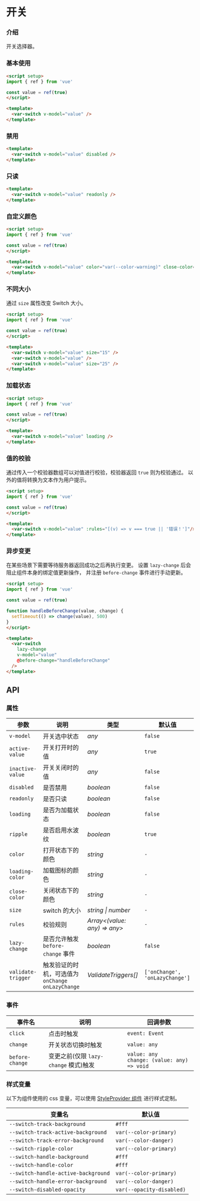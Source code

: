 # 开关

### 介绍

开关选择器。

### 基本使用

```html
<script setup>
import { ref } from 'vue'

const value = ref(true)
</script>

<template>
  <var-switch v-model="value" />
</template>
```

### 禁用

```html
<template>
  <var-switch v-model="value" disabled />
</template>
```

### 只读

```html
<template>
  <var-switch v-model="value" readonly />
</template>
```

### 自定义颜色

```html
<script setup>
import { ref } from 'vue'

const value = ref(true)
</script>

<template>
  <var-switch v-model="value" color="var(--color-warning)" close-color="var(--color-info)" />
</template>
```

### 不同大小

通过 `size` 属性改变 Switch 大小。

```html
<script setup>
import { ref } from 'vue'

const value = ref(true)
</script>

<template>
  <var-switch v-model="value" size="15" />
  <var-switch v-model="value" />
  <var-switch v-model="value" size="25" />
</template>
```

### 加载状态

```html
<script setup>
import { ref } from 'vue'

const value = ref(true)
</script>

<template>
  <var-switch v-model="value" loading />
</template>
```

### 值的校验

通过传入一个校验器数组可以对值进行校验，校验器返回 `true` 则为校验通过。
以外的值将转换为文本作为用户提示。

```html
<script setup>
import { ref } from 'vue'

const value = ref(true)
</script>

<template>
  <var-switch v-model="value" :rules="[(v) => v === true || '错误！']"/>
</template>
```

### 异步变更

在某些场景下需要等待服务器返回成功之后再执行变更。
设置 `lazy-change` 后会阻止组件本身的绑定值更新操作，
并注册 `before-change` 事件进行手动更新。

```html
<script setup>
import { ref } from 'vue'

const value = ref(true)

function handleBeforeChange(value, change) {
  setTimeout(() => change(value), 500)
}
</script>

<template>
  <var-switch 
    lazy-change
    v-model="value"
    @before-change="handleBeforeChange"
  />
</template>
```

## API

### 属性

| 参数               | 说明 | 类型 | 默认值 |
|------------------| -------------- | -------- | ---------- |
| `v-model`        | 开关选中状态	| _any_ | `false` |
| `active-value`   | 开关打开时的值	| _any_ | `true` |
| `inactive-value` | 开关关闭时的值	| _any_ | `false` |
| `disabled`       | 是否禁用| _boolean_ | `false` |
| `readonly`       | 是否只读 | _boolean_ | `false` |
| `loading`        | 是否为加载状态 | _boolean_ | `false` |
| `ripple`         | 是否启用水波纹 | _boolean_ | `true` |
| `color`          | 打开状态下的颜色 | _string_ | `-` |
| `loading-color`  | 加载图标的颜色 | _string_ | `-` |
| `close-color`    | 关闭状态下的颜色 | _string_ | `-` |
| `size`           | switch 的大小 | _string \| number_ | `-` |
| `rules`          | 校验规则 | _Array<(value: any) => any>_  | `-` |
| `lazy-change`    | 是否允许触发 `before-change` 事件 | _boolean_  | `false` |
| `validate-trigger` | 触发验证的时机，可选值为 `onChange` `onLazyChange` | _ValidateTriggers[]_ | `['onChange', 'onLazyChange']` |

### 事件

| 事件名 | 说明 | 回调参数 |
| ----- | -------------- | -------- |
| `click` | 点击时触发 | `event: Event` |
| `change` | 开关状态切换时触发 | `value: any` |
| `before-change` | 变更之前(仅限 `lazy-change` 模式)触发 | `value: any` <br> `change: (value: any) => void` |

### 样式变量

以下为组件使用的 css 变量，可以使用 [StyleProvider 组件](#/zh-CN/style-provider) 进行样式定制。

| 变量名 | 默认值 |
| --- | --- |
| `--switch-track-background` | `#fff` |
| `--switch-track-active-background` | `var(--color-primary)` |
| `--switch-track-error-background` | `var(--color-danger)` |
| `--switch-ripple-color` | `var(--color-primary)` |
| `--switch-handle-background` | `#fff` |
| `--switch-handle-color` | `#fff` |
| `--switch-handle-active-background` | `var(--color-primary)` |
| `--switch-handle-error-background` | `var(--color-danger)` |
| `--switch-disabled-opacity` | `var(--opacity-disabled)` |
